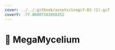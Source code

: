 ```yaml
---
cover: ../../.gitbook/assets/icegif-83 (1).gif
coverY: -77.00087183958152
---
```


# 🍄 MegaMycelium

